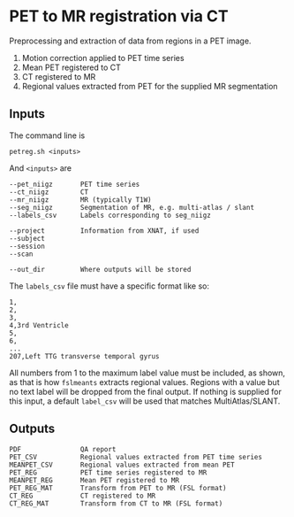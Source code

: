 # PET to MR registration via CT

Preprocessing and extraction of data from regions in a PET image.

1. Motion correction applied to PET time series
2. Mean PET registered to CT
3. CT registered to MR
4. Regional values extracted from PET for the supplied MR segmentation

## Inputs

The command line is

    petreg.sh <inputs>

And `<inputs>` are

	--pet_niigz       PET time series
    --ct_niigz        CT
    --mr_niigz        MR (typically T1W)
    --seg_niigz       Segmentation of MR, e.g. multi-atlas / slant
    --labels_csv      Labels corresponding to seg_niigz
    
    --project         Information from XNAT, if used
	--subject
	--session
	--scan
    
    --out_dir         Where outputs will be stored

The `labels_csv` file must have a specific format like so:

    1,
    2,
    3,
    4,3rd Ventricle
    5,
    6,
    ...
    207,Left TTG transverse temporal gyrus

All numbers from 1 to the maximum label value must be included, as shown, as that is how 
`fslmeants` extracts regional values. Regions with a value but no text label will be 
dropped from the final output. If nothing is supplied for this input, a default `label_csv` 
will be used that matches MultiAtlas/SLANT.

## Outputs

    PDF               QA report
    PET_CSV           Regional values extracted from PET time series
    MEANPET_CSV       Regional values extracted from mean PET
    PET_REG           PET time series registered to MR
    MEANPET_REG       Mean PET registered to MR
    PET_REG_MAT       Transform from PET to MR (FSL format)
    CT_REG            CT registered to MR
    CT_REG_MAT        Transform from CT to MR (FSL format)



